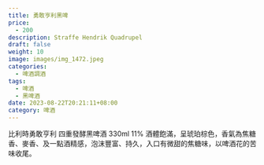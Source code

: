 ```yaml
---
title: 勇敢亨利黑啤
price:
  - 200
description: Straffe Hendrik Quadrupel
draft: false
weight: 10
image: images/img_1472.jpeg
categories:
  - 啤酒調酒
tags:
  - 啤酒
  - 黑啤酒
date: 2023-08-22T20:21:11+08:00
category: 啤酒
---
```

比利時勇敢亨利 四重發酵黑啤酒
 330ml 11% 酒體飽滿，呈琥珀棕色，香氣為焦糖香、麥香、及一點酒精感，泡沫豐富、持久，入口有微甜的焦糖味，以啤酒花的苦味收尾。